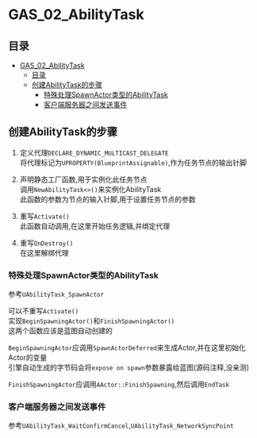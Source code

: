 # GAS_02_AbilityTask
## 目录
- [GAS_02_AbilityTask](#gas_02_abilitytask)
    - [目录](#目录)
    - [创建AbilityTask的步骤](#创建abilitytask的步骤)
        - [特殊处理SpawnActor类型的AbilityTask](#特殊处理spawnactor类型的abilitytask)
        - [客户端服务器之间发送事件](#客户端服务器之间发送事件)

## 创建AbilityTask的步骤
1. 定义代理`DECLARE_DYNAMIC_MULTICAST_DELEGATE`  
将代理标记为`UPROPERTY(BlueprintAssignable)`,作为任务节点的输出针脚  

2. 声明静态工厂函数,用于实例化此任务节点  
调用`NewAbilityTask<>()`来实例化AbilityTask  
此函数的参数为节点的输入针脚,用于设置任务节点的参数  

3. 重写`Activate()`  
此函数自动调用,在这里开始任务逻辑,并绑定代理  

4. 重写`OnDestroy()`  
在这里解绑代理  

### 特殊处理SpawnActor类型的AbilityTask
参考`UAbilityTask_SpawnActor`

可以不重写`Activate()`  
实现`BeginSpawningActor()`和`FinishSpawningActor()`  
这两个函数应该是蓝图自动创建的  

`BeginSpawningActor`应调用`SpawnActorDeferred`来生成Actor,并在这里初始化Actor的变量  
引擎自动生成的字节码会将`expose on spawn`参数暴露给蓝图(源码注释,没亲测)  

`FinishSpawningActor`应调用`AActor::FinishSpawning`,然后调用`EndTask`  

### 客户端服务器之间发送事件
参考`UAbilityTask_WaitConfirmCancel`,`UAbilityTask_NetworkSyncPoint`  
